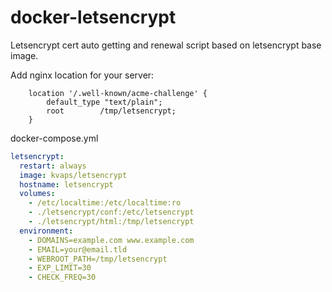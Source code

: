 # docker-letsencrypt
Letsencrypt cert auto getting and renewal script based on letsencrypt base image.


Add nginx location for your server:
```nginx
    location '/.well-known/acme-challenge' {
        default_type "text/plain";
        root        /tmp/letsencrypt;
    }
```

docker-compose.yml
```yaml
letsencrypt:
  restart: always
  image: kvaps/letsencrypt
  hostname: letsencrypt
  volumes:
    - /etc/localtime:/etc/localtime:ro
    - ./letsencrypt/conf:/etc/letsencrypt
    - ./letsencrypt/html:/tmp/letsencrypt
  environment:
    - DOMAINS=example.com www.example.com
    - EMAIL=your@email.tld
    - WEBROOT_PATH=/tmp/letsencrypt
    - EXP_LIMIT=30
    - CHECK_FREQ=30
```
